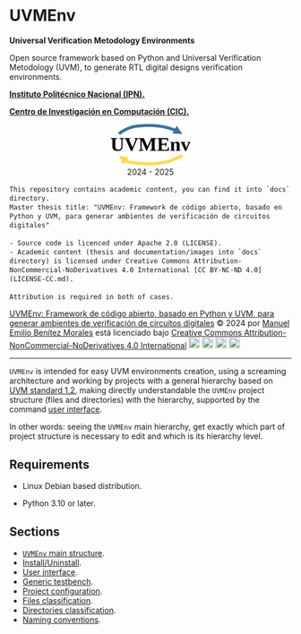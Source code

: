 # UVMEnv

**Universal Verification Metodology Environments**

Open source framework based on Python and Universal Verification Metodology (UVM),
to generate RTL digital designs verification environments. 

[**Instituto Politécnico Nacional (IPN).**](https://www.ipn.mx/)

[**Centro de Investigación en Computación (CIC).**](https://www.cic.ipn.mx/)

<p align="center">
  <img src="docs/img/uvmenv_logo.png" alt="uvmenv_logo" width="30%">
  <br/>
  2024 - 2025
</p>

```
This repository contains academic content, you can find it into `docs` directory.
Master thesis title: "UVMEnv: Framework de código abierto, basado en Python y UVM, para generar ambientes de verificación de circuitos digitales"

- Source code is licenced under Apache 2.0 (LICENSE).
- Academic content (thesis and documentation/images into `docs` directory) is licensed under Creative Commons Attribution-NonCommercial-NoDerivatives 4.0 International [CC BY-NC-ND 4.0] (LICENSE-CC.md).

Attribution is required in both of cases.

```
<a href="https://github.com/ManBenit/uvmenv/">UVMEnv: Framework de código abierto, basado en Python y UVM, para generar ambientes de verificación de circuitos digitales</a> © 2024 por <a href="https://www.linkedin.com/in/manbenit/">Manuel Emilio Benítez Morales</a> está licenciado bajo <a href="https://creativecommons.org/licenses/by-nc-nd/4.0/">Creative Commons Attribution-NonCommercial-NoDerivatives 4.0 International</a>
<img src="https://mirrors.creativecommons.org/presskit/icons/cc.svg" width="20" height="20">
<img src="https://mirrors.creativecommons.org/presskit/icons/by.svg" width="20" height="20">
<img src="https://mirrors.creativecommons.org/presskit/icons/nc.svg" width="20" height="20">
<img src="https://mirrors.creativecommons.org/presskit/icons/nd.svg" width="20" height="20">

-----

`UVMEnv` is intended for easy UVM environments creation, using a screaming architecture and  working by projects with a general 
hierarchy based on [UVM standard 1.2](https://accellera.org/images/downloads/standards/uvm/uvm_users_guide_1.2.pdf), 
making directly understandable the `UVMEnv` project structure (files and directories) with the hierarchy, supported
by the command [user interface](https://github.com/ManBenit/uvmenv/blob/main/docs/usr_itface.md).

In other words: seeing the `UVMEnv` main hierarchy, get exactly which part of project structure is necessary to edit and
which is its hierarchy level.


## Requirements

- Linux Debian based distribution.

- Python 3.10 or later.

## Sections
- [`UVMEnv` main structure](https://github.com/ManBenit/uvmenv/blob/main/docs/main_structure.md).
- [Install/Uninstall](https://github.com/ManBenit/uvmenv/blob/main/docs/installation.md).
- [User interface](https://github.com/ManBenit/uvmenv/blob/main/docs/usr_itface.md).
- [Generic testbench](https://github.com/ManBenit/uvmenv/blob/main/docs/generic_tb.md).
- [Project configuration](https://github.com/ManBenit/uvmenv/blob/main/docs/project_configuration.md).
- [Files classification](https://github.com/ManBenit/uvmenv/blob/main/docs/files_classification.md).
- [Directories classification](https://github.com/ManBenit/uvmenv/blob/main/docs/dirs_classification.md).
- [Naming conventions](https://github.com/ManBenit/uvmenv/blob/main/docs/name_conventions.md).



